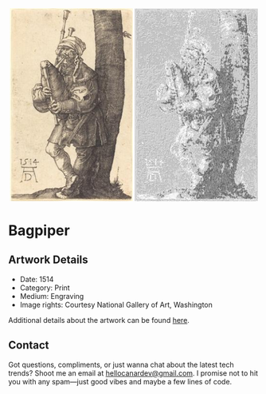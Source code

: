 <html>

<div align="center">
    <img width="49%" src="artwork.jpg" alt="artwork"/>
    <img width="49%" src="ascii_artwork.jpg" alt="artwork ASCII"/>
</div>

# Bagpiper

## Artwork Details

- Date: 1514
- Category: Print
- Medium: Engraving
- Image rights: Courtesy National Gallery of Art, Washington

Additional details about the artwork can be found [here](https://www.artsy.net/artwork/albrecht-durer-bagpiper).

## Contact

Got questions, compliments, or just wanna chat about the latest tech trends? Shoot me an email
at [hellocanardev@gmail.com](mailto:hellocanardev@gmail.com). I promise not to hit you with any spam—just good vibes and
maybe a few lines of code.

</html>
